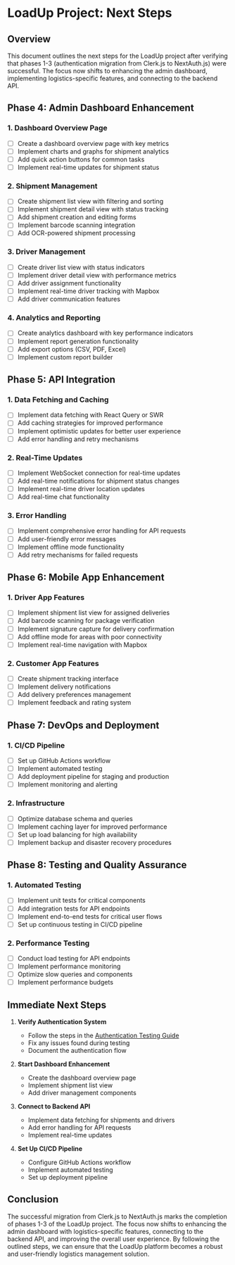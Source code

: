 # LoadUp Project: Next Steps

## Overview

This document outlines the next steps for the LoadUp project after verifying that phases 1-3 (authentication migration from Clerk.js to NextAuth.js) were successful. The focus now shifts to enhancing the admin dashboard, implementing logistics-specific features, and connecting to the backend API.

## Phase 4: Admin Dashboard Enhancement

### 1. Dashboard Overview Page

- [ ] Create a dashboard overview page with key metrics
- [ ] Implement charts and graphs for shipment analytics
- [ ] Add quick action buttons for common tasks
- [ ] Implement real-time updates for shipment status

### 2. Shipment Management

- [ ] Create shipment list view with filtering and sorting
- [ ] Implement shipment detail view with status tracking
- [ ] Add shipment creation and editing forms
- [ ] Implement barcode scanning integration
- [ ] Add OCR-powered shipment processing

### 3. Driver Management

- [ ] Create driver list view with status indicators
- [ ] Implement driver detail view with performance metrics
- [ ] Add driver assignment functionality
- [ ] Implement real-time driver tracking with Mapbox
- [ ] Add driver communication features

### 4. Analytics and Reporting

- [ ] Create analytics dashboard with key performance indicators
- [ ] Implement report generation functionality
- [ ] Add export options (CSV, PDF, Excel)
- [ ] Implement custom report builder

## Phase 5: API Integration

### 1. Data Fetching and Caching

- [ ] Implement data fetching with React Query or SWR
- [ ] Add caching strategies for improved performance
- [ ] Implement optimistic updates for better user experience
- [ ] Add error handling and retry mechanisms

### 2. Real-Time Updates

- [ ] Implement WebSocket connection for real-time updates
- [ ] Add real-time notifications for shipment status changes
- [ ] Implement real-time driver location updates
- [ ] Add real-time chat functionality

### 3. Error Handling

- [ ] Implement comprehensive error handling for API requests
- [ ] Add user-friendly error messages
- [ ] Implement offline mode functionality
- [ ] Add retry mechanisms for failed requests

## Phase 6: Mobile App Enhancement

### 1. Driver App Features

- [ ] Implement shipment list view for assigned deliveries
- [ ] Add barcode scanning for package verification
- [ ] Implement signature capture for delivery confirmation
- [ ] Add offline mode for areas with poor connectivity
- [ ] Implement real-time navigation with Mapbox

### 2. Customer App Features

- [ ] Create shipment tracking interface
- [ ] Implement delivery notifications
- [ ] Add delivery preferences management
- [ ] Implement feedback and rating system

## Phase 7: DevOps and Deployment

### 1. CI/CD Pipeline

- [ ] Set up GitHub Actions workflow
- [ ] Implement automated testing
- [ ] Add deployment pipeline for staging and production
- [ ] Implement monitoring and alerting

### 2. Infrastructure

- [ ] Optimize database schema and queries
- [ ] Implement caching layer for improved performance
- [ ] Set up load balancing for high availability
- [ ] Implement backup and disaster recovery procedures

## Phase 8: Testing and Quality Assurance

### 1. Automated Testing

- [ ] Implement unit tests for critical components
- [ ] Add integration tests for API endpoints
- [ ] Implement end-to-end tests for critical user flows
- [ ] Set up continuous testing in CI/CD pipeline

### 2. Performance Testing

- [ ] Conduct load testing for API endpoints
- [ ] Implement performance monitoring
- [ ] Optimize slow queries and components
- [ ] Implement performance budgets

## Immediate Next Steps

1. **Verify Authentication System**
   - Follow the steps in the [Authentication Testing Guide](./auth_testing_guide.md)
   - Fix any issues found during testing
   - Document the authentication flow

2. **Start Dashboard Enhancement**
   - Create the dashboard overview page
   - Implement shipment list view
   - Add driver management components

3. **Connect to Backend API**
   - Implement data fetching for shipments and drivers
   - Add error handling for API requests
   - Implement real-time updates

4. **Set Up CI/CD Pipeline**
   - Configure GitHub Actions workflow
   - Implement automated testing
   - Set up deployment pipeline

## Conclusion

The successful migration from Clerk.js to NextAuth.js marks the completion of phases 1-3 of the LoadUp project. The focus now shifts to enhancing the admin dashboard with logistics-specific features, connecting to the backend API, and improving the overall user experience. By following the outlined steps, we can ensure that the LoadUp platform becomes a robust and user-friendly logistics management solution. 
